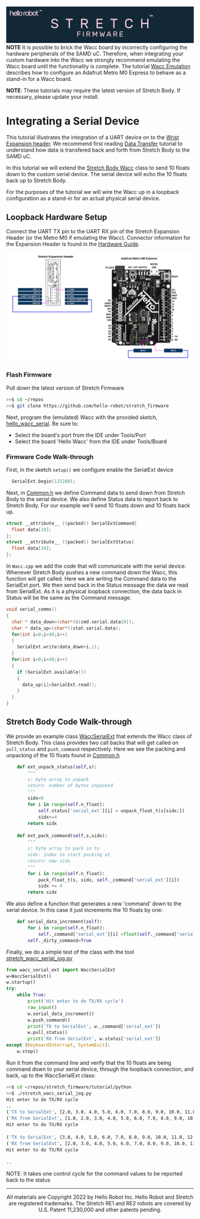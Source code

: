 ![](./images/banner.png)
**NOTE** It is possible to brick the Wacc board by incorrectly configuring the hardware peripherals of the SAMD uC. Therefore, when integrating your custom hardware into the Wacc we strongly recommend emulating the Wacc board until the functionality is complete. The tutorial [Wacc Emulation](./tutorial_wacc_emulation.md) describes how to configure an Adafruit Metro M0 Express to behave as a stand-in for a Wacc board.

**NOTE**: These tutorials may require the latest version of Stretch Body. If necessary, please update your install.

# Integrating a Serial Device

This tutorial illustrates the integration of a UART device on to the [Wrist Expansion header](https://docs.hello-robot.com/hardware_user_guide/#wrist). We recommend first reading [Data Transfer](./tutorial_data_transfer.md) tutorial to understand how data is transfered back and forth from Stretch Body to the SAMD uC. 

In this tutorial we will extend the [Stretch Body Wacc](https://github.com/hello-robot/stretch_body/blob/master/body/stretch_body/wacc.py) class to send 10 floats down to the custom serial device. The serial device will echo the 10 floats back up to Stretch Body.

For the purposes of the tutorial we will wire the Wacc up in a loopback configuration as a stand-in for an actual physical serial device.

## Loopback Hardware Setup

Connect the UART TX pin to the UART RX pin of the Stretch Expansion Header (or the Metro M0 if emulating the Wacc). Connector information for the Expansion Header is found in the [Hardware Guide](https://docs.hello-robot.com/hardware_user_guide/#wrist-expansion-header).



![](./images/wacc_serial_loopback.png)

### Flash Firmware

Pull down the latest version of Stretch Firmware

```bash
>>$ cd ~/repos
>>$ git clone https://github.com/hello-robot/stretch_firmware
```

Next, program the (emulated) Wacc with the provided sketch, [hello_wacc_serial](https://github.com/hello-robot/stretch_firmware/tree/master/tutorials/arduino/hello_wacc_serial). Be sure to:

* Select the board's port from the IDE under Tools/Port
* Select the board 'Hello Wacc' from the IDE under Tools/Board

### Firmware Code Walk-through

First, in the sketch `setup()` we configure enable the SerialExt device

```c
  SerialExt.begin(115200);
```

Next, in [Common.h](hhttps://github.com/hello-robot/stretch_firmware/tree/master/tutorials/arduino/hello_wacc_serial/Common.h) we define Command data to send down from Stretch Body to the serial device. We also define Status data to report back to Stretch Body. For our example we'll send 10 floats down and 10 floats back up.

```c
struct __attribute__ ((packed)) SerialExtCommand{
  float data[10];
};
struct __attribute__ ((packed)) SerialExtStatus{
  float data[10];
};
```

In `Wacc.cpp` we add the code that will communicate with the serial device. Whenever Stretch Body pushes a new command down the Wacc, this function will get called.  Here we are writing the Command data to the SerialExt port. We then send back in the Status message the data we read from SerialExt. As it is a physical loopback connection, the data back in Status will be the same as the Command message.

```c
void serial_comms()
{
  char * data_down=(char*)&(cmd.serial.data[0]);
  char * data_up=(char*)(stat.serial.data);
  for(int i=0;i<40;i++)
  {
    SerialExt.write(data_down+i,1);
  }
  for(int i=0;i<40;i++)
  {
    if (SerialExt.available())
    {
      data_up[i]=SerialExt.read();
    }
  }
}
```



## Stretch Body Code Walk-through

We provide an example class [WaccSerialExt](https://github.com/hello-robot/stretch_firmware/tree/master/tutorials/python/wacc_serial_ext.py) that extends the Wacc class of Stretch Body. This class provides two call backs that will get called on `pull_status` and `push_command` respectively. Here we see the packing and unpacking of the 10 floats found in [Common.h](https://github.com/hello-robot/stretch_firmware/tree/master/tutorials/arduino/hello_wacc_serial/Common.h) 

```python
    def ext_unpack_status(self,s):
        """
        s: byte array to unpack
        return: number of bytes unpacked
        """
        sidx=0
        for i in range(self.n_float):
            self.status['serial_ext'][i] = unpack_float_t(s[sidx:])
            sidx+=4
        return sidx
    
    def ext_pack_command(self,s,sidx):
        """
        s: byte array to pack in to
        sidx: index to start packing at
        return: new sidx
        """
        for i in range(self.n_float):
            pack_float_t(s, sidx, self._command['serial_ext'][i])
            sidx += 4
        return sidx
```

We also define a function that generates a new 'command' down to the serial device. In this case it just increments the 10 floats by one:

```python
    def serial_data_increment(self):
        for i in range(self.n_float):
            self._command['serial_ext'][i] =float(self._command['serial_ext'][i]+1)
        self._dirty_command=True
```



Finally, we do a simple test of the class with the tool [stretch_wacc_serial_jog.py](https://github.com/hello-robot/stretch_firmware/tree/master/tutorials/python/stretch_wacc_serial_jog.py)

```python
from wacc_serial_ext import WaccSerialExt
w=WaccSerialExt()
w.startup()
try:
    while True:
        print('Hit enter to do TX/RX cycle')
        raw_input()
        w.serial_data_increment()
        w.push_command()
        print('TX to SerialExt', w._command['serial_ext'])
        w.pull_status()
        print('RX from SerialExt', w.status['serial_ext'])
except (KeyboardInterrupt, SystemExit):
    w.stop()
```

Run it from the command line and verify that the 10 floats are being command down to your serial device, through the loopback connection, and back, up to the WaccSerialExt class:

```bash
>>$ cd ~/repos/stretch_firmware/tutorial/python
>>$ ./stretch_wacc_serial_jog.py 
Hit enter to do TX/RX cycle
..
('TX to SerialExt', [2.0, 3.0, 4.0, 5.0, 6.0, 7.0, 8.0, 9.0, 10.0, 11.0])
('RX from SerialExt', [1.0, 2.0, 3.0, 4.0, 5.0, 6.0, 7.0, 8.0, 9.0, 10.0])
Hit enter to do TX/RX cycle

('TX to SerialExt', [3.0, 4.0, 5.0, 6.0, 7.0, 8.0, 9.0, 10.0, 11.0, 12.0])
('RX from SerialExt', [2.0, 3.0, 4.0, 5.0, 6.0, 7.0, 8.0, 9.0, 10.0, 11.0])
Hit enter to do TX/RX cycle

..
```

NOTE: It takes one control cycle for the command values to be reported back to the status

------
<div align="center"> All materials are Copyright 2022 by Hello Robot Inc. Hello Robot and Stretch are registered trademarks. The Stretch RE1 and RE2 robots are covered by U.S. Patent 11,230,000 and other patents pending.</div>


